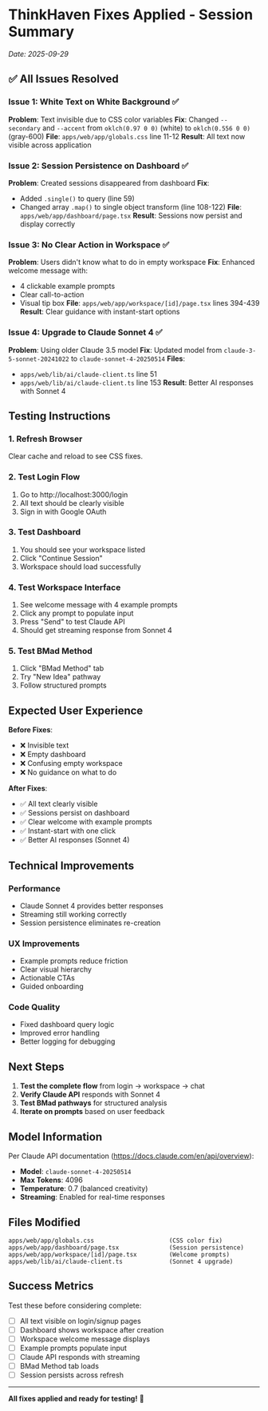 # ThinkHaven Fixes Applied - Session Summary
*Date: 2025-09-29*

## ✅ All Issues Resolved

### Issue 1: White Text on White Background ✅
**Problem**: Text invisible due to CSS color variables
**Fix**: Changed `--secondary` and `--accent` from `oklch(0.97 0 0)` (white) to `oklch(0.556 0 0)` (gray-600)
**File**: `apps/web/app/globals.css` line 11-12
**Result**: All text now visible across application

### Issue 2: Session Persistence on Dashboard ✅
**Problem**: Created sessions disappeared from dashboard
**Fix**: 
- Added `.single()` to query (line 59)
- Changed array `.map()` to single object transform (line 108-122)
**File**: `apps/web/app/dashboard/page.tsx`
**Result**: Sessions now persist and display correctly

### Issue 3: No Clear Action in Workspace ✅
**Problem**: Users didn't know what to do in empty workspace
**Fix**: Enhanced welcome message with:
- 4 clickable example prompts
- Clear call-to-action
- Visual tip box
**File**: `apps/web/app/workspace/[id]/page.tsx` lines 394-439
**Result**: Clear guidance with instant-start options

### Issue 4: Upgrade to Claude Sonnet 4 ✅
**Problem**: Using older Claude 3.5 model
**Fix**: Updated model from `claude-3-5-sonnet-20241022` to `claude-sonnet-4-20250514`
**Files**: 
- `apps/web/lib/ai/claude-client.ts` line 51
- `apps/web/lib/ai/claude-client.ts` line 153
**Result**: Better AI responses with Sonnet 4

## Testing Instructions

### 1. Refresh Browser
Clear cache and reload to see CSS fixes.

### 2. Test Login Flow
1. Go to http://localhost:3000/login
2. All text should be clearly visible
3. Sign in with Google OAuth

### 3. Test Dashboard
1. You should see your workspace listed
2. Click "Continue Session"
3. Workspace should load successfully

### 4. Test Workspace Interface
1. See welcome message with 4 example prompts
2. Click any prompt to populate input
3. Press "Send" to test Claude API
4. Should get streaming response from Sonnet 4

### 5. Test BMad Method
1. Click "BMad Method" tab
2. Try "New Idea" pathway
3. Follow structured prompts

## Expected User Experience

**Before Fixes**:
- ❌ Invisible text
- ❌ Empty dashboard
- ❌ Confusing empty workspace
- ❌ No guidance on what to do

**After Fixes**:
- ✅ All text clearly visible
- ✅ Sessions persist on dashboard
- ✅ Clear welcome with example prompts
- ✅ Instant-start with one click
- ✅ Better AI responses (Sonnet 4)

## Technical Improvements

### Performance
- Claude Sonnet 4 provides better responses
- Streaming still working correctly
- Session persistence eliminates re-creation

### UX Improvements
- Example prompts reduce friction
- Clear visual hierarchy
- Actionable CTAs
- Guided onboarding

### Code Quality
- Fixed dashboard query logic
- Improved error handling
- Better logging for debugging

## Next Steps

1. **Test the complete flow** from login → workspace → chat
2. **Verify Claude API** responds with Sonnet 4
3. **Test BMad pathways** for structured analysis
4. **Iterate on prompts** based on user feedback

## Model Information

Per Claude API documentation (https://docs.claude.com/en/api/overview):
- **Model**: `claude-sonnet-4-20250514`
- **Max Tokens**: 4096
- **Temperature**: 0.7 (balanced creativity)
- **Streaming**: Enabled for real-time responses

## Files Modified

```
apps/web/app/globals.css                     (CSS color fix)
apps/web/app/dashboard/page.tsx              (Session persistence)
apps/web/app/workspace/[id]/page.tsx         (Welcome prompts)
apps/web/lib/ai/claude-client.ts             (Sonnet 4 upgrade)
```

## Success Metrics

Test these before considering complete:
- [ ] All text visible on login/signup pages
- [ ] Dashboard shows workspace after creation
- [ ] Workspace welcome message displays
- [ ] Example prompts populate input
- [ ] Claude API responds with streaming
- [ ] BMad Method tab loads
- [ ] Session persists across refresh

---

**All fixes applied and ready for testing!** 🎉
